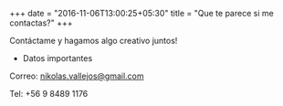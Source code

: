 +++
date = "2016-11-06T13:00:25+05:30"
title = "Que te parece si me contactas?"
+++

Contáctame y hagamos algo creativo juntos!

* Datos importantes


Correo: nikolas.vallejos@gmail.com

Tel: +56 9 8489 1176
